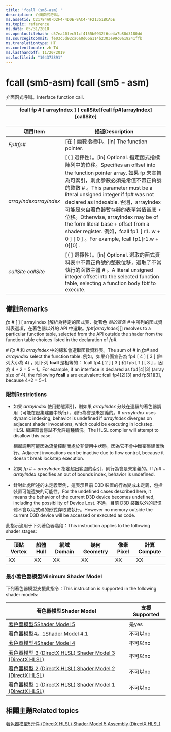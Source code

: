 ```yaml
---
title: 'fcall (sm5-asm) '
description: 介面函式呼叫。
ms.assetid: C21784A0-D2F4-4DDE-9AC4-4F21351BCA6E
ms.topic: reference
ms.date: 05/31/2018
ms.openlocfilehash: c57ea40fec51cf4155b0932f6ce4a7b80d3180dd
ms.sourcegitcommit: fe03c5d92ca6a0d66a114b2303e99c0a19241ffb
ms.translationtype: HT
ms.contentlocale: zh-TW
ms.lasthandoff: 11/20/2019
ms.locfileid: "104373891"
---
```

# <a name="fcall-sm5---asm"></a><span data-ttu-id="2e8d9-103">fcall (sm5-asm) </span><span class="sxs-lookup"><span data-stu-id="2e8d9-103">fcall (sm5 - asm)</span></span>

<span data-ttu-id="2e8d9-104">介面函式呼叫。</span><span class="sxs-lookup"><span data-stu-id="2e8d9-104">Interface function call.</span></span>



| <span data-ttu-id="2e8d9-105">fcall fp \# \[ arrayIndex \] \[ callSite\]</span><span class="sxs-lookup"><span data-stu-id="2e8d9-105">fcall fp\#\[arrayIndex\]\[callSite\]</span></span> |
|--------------------------------------|



 



| <span data-ttu-id="2e8d9-106">項目</span><span class="sxs-lookup"><span data-stu-id="2e8d9-106">Item</span></span>                                                                                                           | <span data-ttu-id="2e8d9-107">描述</span><span class="sxs-lookup"><span data-stu-id="2e8d9-107">Description</span></span>                                                                                                                                                                                                                                                                                                |
|----------------------------------------------------------------------------------------------------------------|------------------------------------------------------------------------------------------------------------------------------------------------------------------------------------------------------------------------------------------------------------------------------------------------------------|
| <span data-ttu-id="2e8d9-108"><span id="fp_"></span><span id="FP_"></span>*Fp\#*</span><span class="sxs-lookup"><span data-stu-id="2e8d9-108"><span id="fp_"></span><span id="FP_"></span>*fp\#*</span></span><br/>                                                  | <span data-ttu-id="2e8d9-109">\[在 \] 函數指標中。</span><span class="sxs-lookup"><span data-stu-id="2e8d9-109">\[in\] The function pointer.</span></span><br/>                                                                                                                                                                                                                                                                    |
| <span data-ttu-id="2e8d9-110"><span id="arrayIndex"></span><span id="arrayindex"></span><span id="ARRAYINDEX"></span>*arrayIndex*</span><span class="sxs-lookup"><span data-stu-id="2e8d9-110"><span id="arrayIndex"></span><span id="arrayindex"></span><span id="ARRAYINDEX"></span>*arrayIndex*</span></span><br/> | <span data-ttu-id="2e8d9-111">\[（ \] 選擇性）。</span><span class="sxs-lookup"><span data-stu-id="2e8d9-111">\[in\] Optional.</span></span> <span data-ttu-id="2e8d9-112">指定函式指標陣列中的位移。</span><span class="sxs-lookup"><span data-stu-id="2e8d9-112">Specifies an offset into the function pointer array.</span></span> <span data-ttu-id="2e8d9-113">如果 fp 未宣告為可索引，則此參數必須是常值不帶正負號的整數 \# 。</span><span class="sxs-lookup"><span data-stu-id="2e8d9-113">This parameter must be a literal unsigned integer if fp\# was not declared as indexable.</span></span> <span data-ttu-id="2e8d9-114">否則，arrayIndex 可能是來自著色器暫存器的表單常值基底 + 位移。</span><span class="sxs-lookup"><span data-stu-id="2e8d9-114">Otherwise, arrayIndex may be of the form literal base + offset from a shader register.</span></span> <span data-ttu-id="2e8d9-115">例如，fcall fp1 \[ r1. w + 0 \] \[ 0 \] 。</span><span class="sxs-lookup"><span data-stu-id="2e8d9-115">For example, fcall fp1\[r1.w + 0\]\[0\] .</span></span><br/> |
| <span data-ttu-id="2e8d9-116"><span id="_callSite"></span><span id="_callsite"></span><span id="_CALLSITE"></span>*callSite*</span><span class="sxs-lookup"><span data-stu-id="2e8d9-116"><span id="_callSite"></span><span id="_callsite"></span><span id="_CALLSITE"></span> *callSite*</span></span><br/>     | <span data-ttu-id="2e8d9-117">\[（ \] 選擇性）。</span><span class="sxs-lookup"><span data-stu-id="2e8d9-117">\[in\] Optional.</span></span> <span data-ttu-id="2e8d9-118">選取的函式資料表中不帶正負號的整數位移，選取了不常執行的函數主體 \# 。</span><span class="sxs-lookup"><span data-stu-id="2e8d9-118">A literal unsigned integer offset into the selected function table, selecting a function body fb\# to execute.</span></span> <br/>                                                                                                                                                                |



 

## <a name="remarks"></a><span data-ttu-id="2e8d9-119">備註</span><span class="sxs-lookup"><span data-stu-id="2e8d9-119">Remarks</span></span>

<span data-ttu-id="2e8d9-120">*fp \#* \[ \] \[ arrayIndex \]解析為特定的函式表，從著色 *器的宣告 \#* 中所列的函式資料表選項，在著色器以外的 API 中選取。</span><span class="sxs-lookup"><span data-stu-id="2e8d9-120">*fp\#*\[*arrayIndex*\]\[\] resolves to a particular function table, selected from the API outside the shader from the function table choices listed in the declaration of *fp\#*.</span></span>

<span data-ttu-id="2e8d9-121">\# *Fp \#* 和 *arrayIndex* 中的總和會選取函數資料表。</span><span class="sxs-lookup"><span data-stu-id="2e8d9-121">The sum of \# in *fp\#* and *arrayIndex* select the function table.</span></span> <span data-ttu-id="2e8d9-122">例如，如果介面宣告為 fp4 \[ 4 \] \[ 3 \] (陣列大小為 4) ，則下列 **fcall** 是相等的： fcall fp4 \[ 2 \] \[ 3 \] 和 fp5 \[ 1 \] \[ 3 \] ，因為 4 + 2 = 5 + 1。</span><span class="sxs-lookup"><span data-stu-id="2e8d9-122">For example, if an interface is declared as fp4\[4\]\[3\] (array size of 4), the following **fcall** s are equivalent: fcall fp4\[2\]\[3\] and fp5\[1\]\[3\], because 4+2 = 5+1.</span></span>

### <a name="restrictions"></a><span data-ttu-id="2e8d9-123">限制</span><span class="sxs-lookup"><span data-stu-id="2e8d9-123">Restrictions</span></span>

-   <span data-ttu-id="2e8d9-124">如果 *arrayIndex* 使用動態索引，則如果 *arrayIndex* 分歧在連續的著色器調用（可能在密集建置中執行），則行為會是未定義的。</span><span class="sxs-lookup"><span data-stu-id="2e8d9-124">If *arrayIndex* uses dynamic indexing, behavior is undefined if *arrayIndex* diverges on adjacent shader invocations, which could be executing in lockstep.</span></span> <span data-ttu-id="2e8d9-125">HLSL 編譯器會嘗試不允許這種情況。</span><span class="sxs-lookup"><span data-stu-id="2e8d9-125">The HLSL compiler will attempt to disallow this case.</span></span>

    <span data-ttu-id="2e8d9-126">相鄰調用可能因為流量控制而處於非使用中狀態，因為它不會中斷密集建置執行。</span><span class="sxs-lookup"><span data-stu-id="2e8d9-126">Adjacent invocations can be inactive due to flow control, because it doesn t break lockstep execution.</span></span>

-   <span data-ttu-id="2e8d9-127">如果 *fp \#*  +  *arrayIndex* 指定超出範圍的索引，則行為會是未定義的。</span><span class="sxs-lookup"><span data-stu-id="2e8d9-127">If *fp\#* + *arrayIndex* specifies an out of bounds index, behavior is undefined.</span></span>
-   <span data-ttu-id="2e8d9-128">針對此處所述的未定義案例，這表示目前 D3D 裝置的行為變成未定義，包括裝置可能遺失的可能性。</span><span class="sxs-lookup"><span data-stu-id="2e8d9-128">For the undefined cases described here, it means the behavior of the current D3D device becomes undefined, including the possibility of Device Lost.</span></span> <span data-ttu-id="2e8d9-129">不過，目前 D3D 裝置以外的記憶體不會以程式碼的形式存取或執行。</span><span class="sxs-lookup"><span data-stu-id="2e8d9-129">However no memory outside the current D3D device will be accessed or executed as code.</span></span>

<span data-ttu-id="2e8d9-130">此指示適用于下列著色器階段：</span><span class="sxs-lookup"><span data-stu-id="2e8d9-130">This instruction applies to the following shader stages:</span></span>



| <span data-ttu-id="2e8d9-131">頂點</span><span class="sxs-lookup"><span data-stu-id="2e8d9-131">Vertex</span></span> | <span data-ttu-id="2e8d9-132">船體</span><span class="sxs-lookup"><span data-stu-id="2e8d9-132">Hull</span></span> | <span data-ttu-id="2e8d9-133">網域</span><span class="sxs-lookup"><span data-stu-id="2e8d9-133">Domain</span></span> | <span data-ttu-id="2e8d9-134">幾何</span><span class="sxs-lookup"><span data-stu-id="2e8d9-134">Geometry</span></span> | <span data-ttu-id="2e8d9-135">像素</span><span class="sxs-lookup"><span data-stu-id="2e8d9-135">Pixel</span></span> | <span data-ttu-id="2e8d9-136">計算</span><span class="sxs-lookup"><span data-stu-id="2e8d9-136">Compute</span></span> |
|--------|------|--------|----------|-------|---------|
| <span data-ttu-id="2e8d9-137">X</span><span class="sxs-lookup"><span data-stu-id="2e8d9-137">X</span></span>      | <span data-ttu-id="2e8d9-138">X</span><span class="sxs-lookup"><span data-stu-id="2e8d9-138">X</span></span>    | <span data-ttu-id="2e8d9-139">X</span><span class="sxs-lookup"><span data-stu-id="2e8d9-139">X</span></span>      | <span data-ttu-id="2e8d9-140">X</span><span class="sxs-lookup"><span data-stu-id="2e8d9-140">X</span></span>        | <span data-ttu-id="2e8d9-141">X</span><span class="sxs-lookup"><span data-stu-id="2e8d9-141">X</span></span>     | <span data-ttu-id="2e8d9-142">X</span><span class="sxs-lookup"><span data-stu-id="2e8d9-142">X</span></span>       |



 

### <a name="minimum-shader-model"></a><span data-ttu-id="2e8d9-143">最小著色器模型</span><span class="sxs-lookup"><span data-stu-id="2e8d9-143">Minimum Shader Model</span></span>

<span data-ttu-id="2e8d9-144">下列著色器模型支援此指令：</span><span class="sxs-lookup"><span data-stu-id="2e8d9-144">This instruction is supported in the following shader models:</span></span>



| <span data-ttu-id="2e8d9-145">著色器模型</span><span class="sxs-lookup"><span data-stu-id="2e8d9-145">Shader Model</span></span>                                              | <span data-ttu-id="2e8d9-146">支援</span><span class="sxs-lookup"><span data-stu-id="2e8d9-146">Supported</span></span> |
|-----------------------------------------------------------|-----------|
| [<span data-ttu-id="2e8d9-147">著色器模型5</span><span class="sxs-lookup"><span data-stu-id="2e8d9-147">Shader Model 5</span></span>](d3d11-graphics-reference-sm5.md)        | <span data-ttu-id="2e8d9-148">是</span><span class="sxs-lookup"><span data-stu-id="2e8d9-148">yes</span></span>       |
| [<span data-ttu-id="2e8d9-149">著色器模型4。1</span><span class="sxs-lookup"><span data-stu-id="2e8d9-149">Shader Model 4.1</span></span>](dx-graphics-hlsl-sm4.md)              | <span data-ttu-id="2e8d9-150">不可以</span><span class="sxs-lookup"><span data-stu-id="2e8d9-150">no</span></span>        |
| [<span data-ttu-id="2e8d9-151">著色器模型4</span><span class="sxs-lookup"><span data-stu-id="2e8d9-151">Shader Model 4</span></span>](dx-graphics-hlsl-sm4.md)                | <span data-ttu-id="2e8d9-152">不可以</span><span class="sxs-lookup"><span data-stu-id="2e8d9-152">no</span></span>        |
| [<span data-ttu-id="2e8d9-153">著色器模型 3 (DirectX HLSL) </span><span class="sxs-lookup"><span data-stu-id="2e8d9-153">Shader Model 3 (DirectX HLSL)</span></span>](dx-graphics-hlsl-sm3.md) | <span data-ttu-id="2e8d9-154">不可以</span><span class="sxs-lookup"><span data-stu-id="2e8d9-154">no</span></span>        |
| [<span data-ttu-id="2e8d9-155">著色器模型 2 (DirectX HLSL) </span><span class="sxs-lookup"><span data-stu-id="2e8d9-155">Shader Model 2 (DirectX HLSL)</span></span>](dx-graphics-hlsl-sm2.md) | <span data-ttu-id="2e8d9-156">不可以</span><span class="sxs-lookup"><span data-stu-id="2e8d9-156">no</span></span>        |
| [<span data-ttu-id="2e8d9-157">著色器模型 1 (DirectX HLSL) </span><span class="sxs-lookup"><span data-stu-id="2e8d9-157">Shader Model 1 (DirectX HLSL)</span></span>](dx-graphics-hlsl-sm1.md) | <span data-ttu-id="2e8d9-158">不可以</span><span class="sxs-lookup"><span data-stu-id="2e8d9-158">no</span></span>        |



 

## <a name="related-topics"></a><span data-ttu-id="2e8d9-159">相關主題</span><span class="sxs-lookup"><span data-stu-id="2e8d9-159">Related topics</span></span>

<dl> <dt>

[<span data-ttu-id="2e8d9-160">著色器模型5元件 (DirectX HLSL) </span><span class="sxs-lookup"><span data-stu-id="2e8d9-160">Shader Model 5 Assembly (DirectX HLSL)</span></span>](shader-model-5-assembly--directx-hlsl-.md)
</dt> </dl>

 

 





